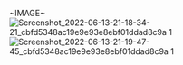 ~IMAGE~
![Screenshot_2022-06-13-21-18-34-21_cbfd5348ac19e9e93e8ebf01ddad8c9a 1](https://user-images.githubusercontent.com/81818989/173387721-a2a45449-cac7-4ced-8ba1-ff8127d87e46.jpg)
![Screenshot_2022-06-13-21-19-47-45_cbfd5348ac19e9e93e8ebf01ddad8c9a 1](https://user-images.githubusercontent.com/81818989/173387823-53b9aca6-6edf-46b5-bb9e-7be990987393.jpg)
